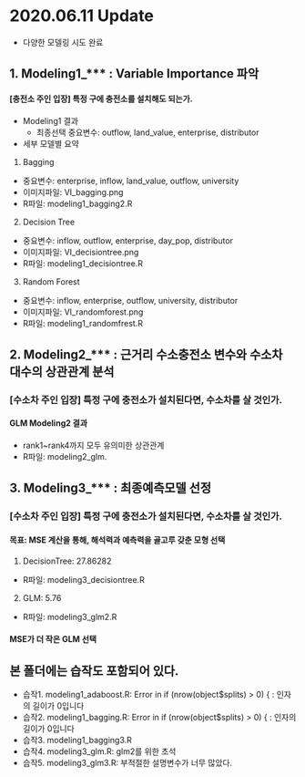 # 2020.06.11 Update
- 다양한 모델링 시도 완료
## 1. Modeling1_*** : Variable Importance 파악
#### [충전소 주인 입장] 특정 구에 충전소를 설치해도 되는가.
- Modeling1 결과
    - 최종선택 중요변수: outflow, land_value, enterprise, distributor
- 세부 모델별 요약
1) Bagging
- 중요변수: enterprise, inflow, land_value, outflow, university
- 이미지파일: VI_bagging.png
- R파일: modeling1_bagging2.R

2) Decision Tree
- 중요변수: inflow, outflow, enterprise, day_pop, distributor
- 이미지파일: VI_decisiontree.png
- R파일: modeling1_decisiontree.R

3) Random Forest
- 중요변수: inflow, enterprise, outflow, university, distributor
- 이미지파일: VI_randomforest.png
- R파일: modeling1_randomfrest.R

## 2. Modeling2_*** : 근거리 수소충전소 변수와 수소차 대수의 상관관계 분석
### [수소차 주인 입장] 특정 구에 충전소가 설치된다면, 수소차를 살 것인가.
#### GLM Modeling2 결과
- rank1~rank4까지 모두 유의미한 상관관계
- R파일: modeling2_glm.

## 3. Modeling3_*** : 최종예측모델 선정
### [수소차 주인 입장] 특정 구에 충전소가 설치된다면, 수소차를 살 것인가.
#### 목표: MSE 계산을 통해, 해석력과 예측력을 골고루 갖춘 모형 선택
1. DecisionTree: 27.86282 
- R파일: modeling3_decisiontree.R
2. GLM: 5.76
- R파일: modeling3_glm2.R
#### MSE가 더 작은 GLM 선택

## 본 폴더에는 습작도 포함되어 있다.
- 습작1. modeling1_adaboost.R: Error in if (nrow(object$splits) > 0) { : 인자의 길이가 0입니다
- 습작2. modeling1_bagging.R: Error in if (nrow(object$splits) > 0) { : 인자의 길이가 0입니다
- 습작3. modeling1_bagging3.R
- 습작4. modeling3_glm.R: glm2를 위한 초석
- 습작5. modeling3_glm3.R: 부적절한 설명변수가 너무 많았다.
